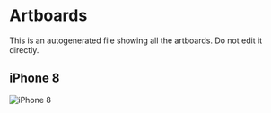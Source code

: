 # Artboards

This is an autogenerated file showing all the artboards. Do not edit it directly.

## iPhone 8

![iPhone 8](.//Users/Tinku/Documents/GitHub/TestSketch/HelloWorld/iPhone%208.jpg)


